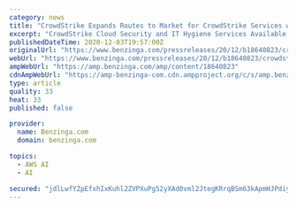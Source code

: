 ```yaml
---
category: news
title: "CrowdStrike Expands Routes to Market for CrowdStrike Services with AWS Marketplace"
excerpt: "CrowdStrike Cloud Security and IT Hygiene Services Available from the Newly Launched Professional Services in AWS Marketplace AWS re:Invent-- CrowdStrike, a leader in"
publishedDateTime: 2020-12-03T19:57:00Z
originalUrl: "https://www.benzinga.com/pressreleases/20/12/b18640823/crowdstrike-expands-routes-to-market-for-crowdstrike-services-with-aws-marketplace"
webUrl: "https://www.benzinga.com/pressreleases/20/12/b18640823/crowdstrike-expands-routes-to-market-for-crowdstrike-services-with-aws-marketplace"
ampWebUrl: "https://amp.benzinga.com/amp/content/18640823"
cdnAmpWebUrl: "https://amp-benzinga-com.cdn.ampproject.org/c/s/amp.benzinga.com/amp/content/18640823"
type: article
quality: 33
heat: 33
published: false

provider:
  name: Benzinga.com
  domain: benzinga.com

topics:
  - AWS AI
  - AI

secured: "jdlLwfYZpEfxhIxKuhl2ZVPXuPg52yXAd0vml2JtegKRrqBSm63kApmHJPdiyW3BuNvtCiz4mvsZzvq7DAgTn/utCOX3gsYOsOIG3VTmYJRe9KFBHE39vC2eCH/EoQ919ZGG1qgjkSV++1wdIqjXOqqyEfec9pqubkySxoWwU8vhzicveTxmMOH3fLrr8YJjmWyU6R/shuE9/Cv9viv2j76FmRaJ05IWdKNqQovTObzHBxchyn1lLFeIvYeZk0FmTSw+ykopbr0tiJw8AXEu1iDmK8u5ynyfadDqZoFeJEqsGEPMtwjsICaOJ0SJ1CwPdgybtE/NhuNF+4osBzDxszC4rv2RZy+xNhiZtxiDuZ8=;+hI6pwuZW2gxpKipCfjjJg=="
---
```


